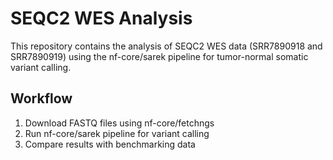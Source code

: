 # SEQC2 WES Analysis

This repository contains the analysis of SEQC2 WES data (SRR7890918 and SRR7890919) using the nf-core/sarek pipeline for tumor-normal somatic variant calling.

## Workflow
1. Download FASTQ files using nf-core/fetchngs
2. Run nf-core/sarek pipeline for variant calling
3. Compare results with benchmarking data


